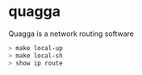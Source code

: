 # quagga
Quagga is a network routing software

```bash
> make local-up
> make local-sh
> show ip route
```
